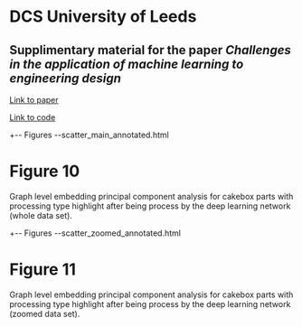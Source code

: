 # DCS University of Leeds

## Supplimentary material for the paper _Challenges in the application of machine learning to engineering design_

[Link to paper](https://www.google.com)

[Link to code](https://www.google.com)

+-- Figures
    --scatter_main_annotated.html

# Figure 10
Graph level embedding principal component analysis for cakebox parts with processing type highlight after being process by the deep learning network (whole data set).

+-- Figures
    --scatter_zoomed_annotated.html

# Figure 11
Graph level embedding principal component analysis for cakebox parts with processing type highlight after being process by the deep learning network (zoomed data set).